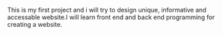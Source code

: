This is my first project and i will try to design unique, informative and accessable  website.I will learn front end and back end programming for creating a website.  